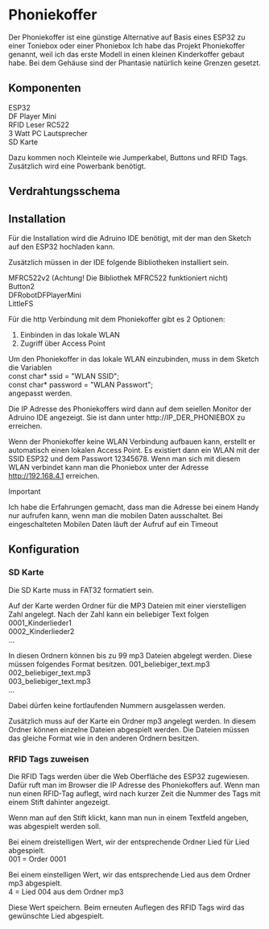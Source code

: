 # Phoniekoffer

Der Phoniekoffer ist eine günstige Alternative auf Basis eines ESP32 zu einer Toniebox oder einer Phoniebox 
Ich habe das Projekt Phoniekoffer genannt, weil ich das erste Modell in einen kleinen Kinderkoffer gebaut habe. Bei dem Gehäuse sind der Phantasie natürlich keine Grenzen gesetzt. 

## Komponenten

ESP32\
DF Player Mini\
RFID Leser RC522\
3 Watt PC Lautsprecher\
SD Karte

Dazu kommen noch Kleinteile wie Jumperkabel, Buttons und RFID Tags.
Zusätzlich wird eine Powerbank benötigt.

## Verdrahtungsschema

## Installation
Für die Installation wird die Adruino IDE benötigt, mit der man den Sketch auf den ESP32 hochladen kann. 

Zusätzlich müssen in der IDE folgende Bibliotheken installiert sein.

MFRC522v2 (Achtung! Die Bibliothek MFRC522 funktioniert nicht)\
Button2\
DFRobotDFPlayerMini\
LittleFS

Für die http Verbindung mit dem Phoniekoffer gibt es 2 Optionen:

1. Einbinden in das lokale WLAN
2. Zugriff über Access Point

Um den Phoniekoffer in das lokale WLAN einzubinden, muss in dem Sketch die Variablen\
const char* ssid = "WLAN SSID";\
const char* password = "WLAN Passwort";\
angepasst werden.

Die IP Adresse des Phoniekoffers wird dann auf dem seiellen Monitor der Adruino IDE angezeigt. Sie ist dann unter http://IP_DER_PHONIEBOX zu erreichen.

Wenn der Phoniekoffer keine WLAN Verbindung aufbauen kann, erstellt er automatisch einen lokalen Access Point. Es existiert dann ein WLAN mit der SSID ESP32 und dem Passwort 12345678. Wenn man sich mit diesem WLAN verbindet kann man die Phoniebox unter der Adresse http://192.168.4.1 erreichen. 

> [!IMPORTANT]
> Ich habe die Erfahrungen gemacht, dass man die Adresse bei einem Handy nur aufrufen kann, wenn man die mobilen Daten ausschaltet. Bei eingeschalteten Mobilen Daten läuft der Aufruf auf ein Timeout

## Konfiguration

### SD Karte

Die SD Karte muss in FAT32 formatiert sein.

Auf der Karte werden Ordner für die MP3 Dateien mit einer vierstelligen Zahl angelegt. Nach der Zahl kann ein beliebiger Text folgen
0001_Kinderlieder1\
0002_Kinderlieder2\
...

In diesen Ordnern können bis zu 99 mp3 Dateien abgelegt werden. Diese müssen folgendes Format besitzen.
001_beliebiger_text.mp3\
002_beliebiger_text.mp3\
003_beliebiger_text.mp3\
...

Dabei dürfen keine fortlaufenden Nummern ausgelassen werden.

Zusätzlich muss auf der Karte ein Ordner mp3 angelegt werden. In diesem Ordner können einzelne Dateien abgespielt werden. Die Dateien müssen das gleiche Format wie in den anderen Ordnern besitzen.

### RFID Tags zuweisen

Die RFID Tags werden über die Web Oberfläche des ESP32 zugewiesen. Dafür ruft man im Browser die IP Adresse des Phoniekoffers auf. Wenn man nun einen RFID-Tag auflegt, wird nach kurzer Zeit die Nummer des Tags mit einem Stift dahinter angezeigt.

Wenn man auf den Stift klickt, kann man nun in einem Textfeld angeben, was abgespielt werden soll. 

Bei einem dreistelligen Wert, wir der entsprechende Ordner Lied für Lied abgespielt.\
001 = Order 0001

Bei einem einstelligen Wert, wir das entsprechende Lied aus dem Ordner mp3 abgespielt.\
4 = Lied 004 aus dem Ordner mp3

Diese Wert speichern. Beim erneuten Auflegen des RFID Tags wird das gewünschte Lied abgespielt.





